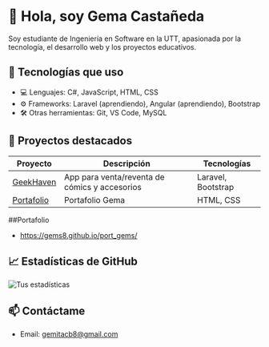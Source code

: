 # 

# 👋 Hola, soy Gema Castañeda

Soy estudiante de Ingeniería en Software en la UTT, apasionada por la tecnología, el desarrollo web y los proyectos educativos.

## 🚀 Tecnologías que uso
- 💻 Lenguajes: C#, JavaScript, HTML, CSS
- ⚙️ Frameworks: Laravel (aprendiendo), Angular (aprendiendo), Bootstrap
- 🛠️ Otras herramientas: Git, VS Code, MySQL

## 📂 Proyectos destacados
| Proyecto | Descripción | Tecnologías |
|---------|-------------|-------------|
| [GeekHaven](https://github.com/herbstluft/geekhaven.git) | App para venta/reventa de cómics y accesorios | Laravel, Bootstrap |Colaboracion con equipo
| [Portafolio](https://github.com/gems8/portafolio.git) | Portafolio Gema | HTML, CSS |

##Portafolio
- https://gems8.github.io/port_gems/

## 📈 Estadísticas de GitHub
![Tus estadísticas](https://github-readme-stats.vercel.app/api?username=gems8&show_icons=true&theme=radical)

## 📫 Contáctame
- Email: gemitacb8@gmail.com

